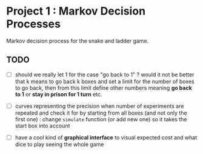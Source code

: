 # Project 1 : Markov Decision Processes
Markov decision process for the snake and ladder game.


## TODO

- [ ] should we really let 1 for the case "go back to 1" ? would it not be better that k means to go back k boxes and set a limit for the number of boxes to go back, then from this limit define other numbers meaning **go back to 1** or **stay in prison for 1 turn** etc.
- [ ] curves representing the precision when number of experiments are repeated and check it for by starting from all boxes (and not only the first one) : change `simulate` function (or add new one) so it takes the start box into account
- [ ] have a cool kind of **graphical interface** to visual expected cost and what dice to play seeing the whole game

